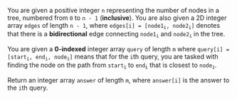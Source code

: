 You are given a positive integer `n` representing the number of nodes in a tree, numbered from `0` to `n - 1` (**inclusive**). You are also given a 2D integer array `edges` of length `n - 1`, where <code>edges[i] = [node1<sub>i</sub>, node2<sub>i</sub>]</code> denotes that there is a **bidirectional** edge connecting <code>node1<sub>i</sub></code> and <code>node2<sub>i</sub></code> in the tree.

You are given a **0-indexed** integer array `query` of length `m` where <code>query[i] = [start<sub>i</sub>, end<sub>i</sub>, node<sub>i</sub>]</code> means that for the `i`th query, you are tasked with finding the node on the path from <code>start<sub>i</sub></code> to <code>end<sub>i</sub></code> that is closest to <code>node<sub>i</sub></code>.

Return an integer array `answer` of length `m`, where `answer[i]` is the answer to the `i`th query.